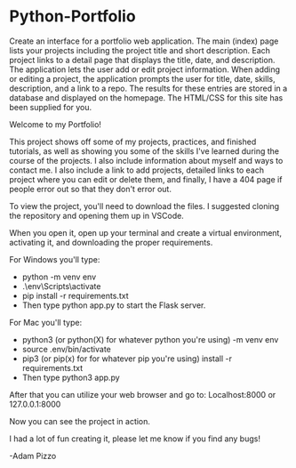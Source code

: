 # Python-Portfolio
 Create an interface for a portfolio web application. The main (index) page lists your projects including the project title and short description. Each project links to a detail page that displays the title, date, and description.  The application lets the user add or edit project information. When adding or editing a project, the application prompts the user for title, date, skills, description, and a link to a repo. The results for these entries are stored in a database and displayed on the homepage. The HTML/CSS for this site has been supplied for you.

Welcome to my Portfolio!

This project shows off some of my projects, practices, and finished tutorials, as well as showing you some of the skills I've learned during the course of the projects. I also include information about myself and ways to contact me. I also include a link to add projects, detailed links to each project where you can edit or delete them, and finally, I have a 404 page if people error out so that they don't error out.

To view the project, you'll need to download the files. I suggested cloning the repository and opening them up in VSCode.

When you open it, open up your terminal and create a virtual environment, activating it, and downloading the proper requirements.

For Windows you'll type:
- python -m venv env
- .\env\Scripts\activate
- pip install -r requirements.txt
- Then type python app.py to start the Flask server.

For Mac you'll type:
- python3 (or python(X) for whatever python you're using) -m venv env 	
- source .env/bin/activate
- pip3 (or pip(x) for for whatever pip you're using) install -r requirements.txt
- Then type python3 app.py

After that you can utilize your web browser and go to:
Localhost:8000 or 127.0.0.1:8000

Now you can see the project in action.

I had a lot of fun creating it, please let me know if you find any bugs!

-Adam Pizzo


